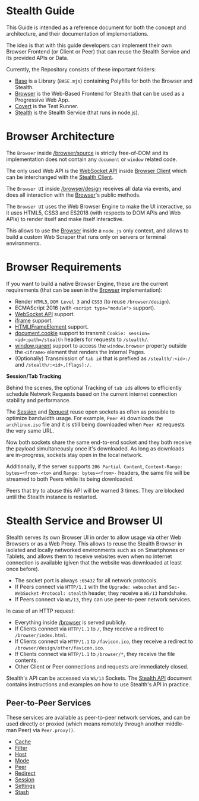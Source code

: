 
# Stealth Guide

This Guide is intended as a reference document for both the concept and architecture,
and their documentation of implementations.

The idea is that with this guide developers can implement their own Browser Frontend
(or Client or Peer) that can reuse the Stealth Service and its provided APIs or Data.

Currently, the Repository consists of these important folders:

- [Base](/base) is a Library (`BASE.mjs`) containing Polyfills for both the Browser and Stealth.
- [Browser](/browser) is the Web-Based Frontend for Stealth that can be used as a Progressive Web App.
- [Covert](/covert) is the Test Runner.
- [Stealth](/stealth) is the Stealth Service (that runs in node.js).


# Browser Architecture

The `Browser` inside [/browser/source](../browser/source) is strictly free-of-DOM and
its implementation does not contain any `document` or `window` related code.

The only used Web API is the [WebSocket API](https://developer.mozilla.org/en/docs/Web/API/WebSocket)
inside [Browser Client](../browser/source/Client.mjs) which can be interchanged with the
[Stealth Client](../stealth/source/Client.mjs).

The `Browser UI` inside [/browser/design](../browser/design) receives all data via events,
and does all interaction with the [Browser](../browser/source/Browser.mjs)'s public methods.

The `Browser UI` uses the Web Browser Engine to make the UI interactive, so it uses HTML5,
CSS3 and ES2018 (with respects to DOM APIs and Web APIs) to render itself and make itself
interactive.

This allows to use the [Browser](../browser/source/Browser.mjs) inside a `node.js` only
context, and allows to build a custom Web Scraper that runs only on servers or terminal
environments.


# Browser Requirements

If you want to build a native Browser Engine, these are the current requirements
(that can be seen in the [Browser](../browser) implementation):

- Render `HTML5`, `DOM Level 3` and `CSS3` (to reuse `/browser/design`).
- ECMAScript 2016 (with `<script type="module">` support).
- [WebSocket API](https://developer.mozilla.org/en/docs/Web/API/WebSocket) support.
- [iframe](https://developer.mozilla.org/en/docs/Web/HTML/Element/iframe) support.
- [HTMLIFrameElement](https://developer.mozilla.org/en/docs/Web/API/HTMLIFrameElement) support.
- [document.cookie](https://developer.mozilla.org/en/docs/Web/API/Document/cookie) support
  to transmit `Cookie: session=<id>;path=/stealth` headers for requests to `/stealth/`.
- [window.parent](https://developer.mozilla.org/en/docs/Web/API/Window/parent) support
  to access the `window.browser` property outside the `<iframe>` element that renders the
  Internal Pages.
- (Optionally) Transmission of `tab id` that is prefixed as `/stealth/:<id>:/` and `/stealth/:<id>,[flags]:/`.

**Session/Tab Tracking**

Behind the scenes, the optional Tracking of `tab id`s allows to efficiently schedule
Network Requests based on the current internet connection stability and performance.

The [Session](../stealth/source/Session.mjs) and [Request](../stealth/source/Request.mjs)
reuse open sockets as often as possible to optimize bandwidth usage. For example, `Peer #1`
downloads the `archlinux.iso` file and it is still being downloaded when `Peer #2` requests
the very same URL.

Now both sockets share the same end-to-end socket and they both receive the payload
simultaneously once it's downloaded. As long as downloads are in-progress, sockets stay
open in the local network.

Additionally, if the server supports `206 Partial Content`, `Content-Range: bytes=<from>-<to>`
and `Range: bytes=<from>-` headers, the same file will be streamed to both Peers while its
being downloaded.

Peers that try to abuse this API will be warned 3 times. They are blocked until the
Stealth instance is restarted.


# Stealth Service and Browser UI

Stealth serves its own Browser UI in order to allow usage via other Web Browsers or as a
Web Proxy. This allows to reuse the Stealth Browser in isolated and locally networked
environments such as on Smartphones or Tablets, and allows them to receive websites
even when no internet connection is available (given that the website was downloaded at
least once before).

- The socket port is always `:65432` for all network protocols.
- If Peers connect via `HTTP/1.1` with the `Upgrade: websocket` and `Sec-WebSocket-Protocol: stealth` header, they receive a `WS/13` handshake.
- If Peers connect via `WS/13`, they can use peer-to-peer network services.

In case of an HTTP request:

- Everything inside [/browser](../browser) is served publicly.
- If Clients connect via `HTTP/1.1` to `/`, they receive a redirect to `/browser/index.html`.
- If Clients connect via `HTTP/1.1` to `/favicon.ico`, they receive a redirect to `/browser/design/other/favicon.ico`.
- If Clients connect via `HTTP/1.1` to `/browser/*`, they receive the file contents.
- Other Client or Peer connections and requests are immediately closed.

Stealth's API can be accessed via `WS/13` Sockets. The [Stealth API](./services/README.md)
document contains instructions and examples on how to use Stealth's API in practice.


## Peer-to-Peer Services

These services are available as peer-to-peer network services, and can be used directly
or proxied (which means remotely through another middle-man Peer) via `Peer.proxy()`.

- [Cache](./services/Cache.md)
- [Filter](./services/Filter.md)
- [Host](./services/Host.md)
- [Mode](./services/Mode.md)
- [Peer](./services/Peer.md)
- [Redirect](./services/Redirect.md)
- [Session](./services/Session.md)
- [Settings](./services/Settings.md)
- [Stash](./services/Stash.md)

